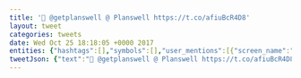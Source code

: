 ```yaml
---
title: '🎲 @getplanswell @ Planswell https://t.co/afiuBcR4D8'
layout: tweet
categories: tweets
date: Wed Oct 25 18:18:05 +0000 2017
entities: {"hashtags":[],"symbols":[],"user_mentions":[{"screen_name":"getplanswell","name":"Planswell","id":737324074888798200,"id_str":"737324074888798208","indices":[2,15]}],"urls":[{"url":"https://t.co/afiuBcR4D8","expanded_url":"https://www.instagram.com/p/BarkXL2gWJO/","display_url":"instagram.com/p/BarkXL2gWJO/","indices":[28,51]}]}
tweetJson: {"text":"🎲 @getplanswell @ Planswell https://t.co/afiuBcR4D8"}
---
```

